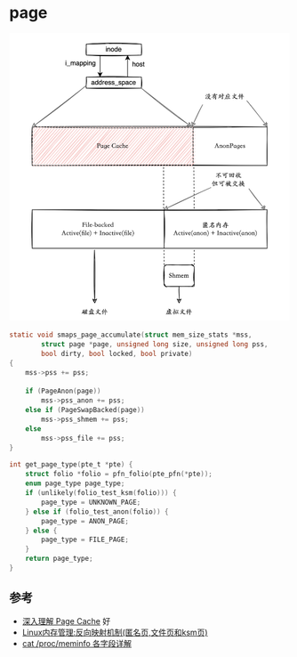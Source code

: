 
# page

![20241127233707](https://raw.githubusercontent.com/learner-lu/picbed/master/20241127233707.png)

```c
static void smaps_page_accumulate(struct mem_size_stats *mss,
		struct page *page, unsigned long size, unsigned long pss,
		bool dirty, bool locked, bool private)
{
	mss->pss += pss;

	if (PageAnon(page))
		mss->pss_anon += pss;
	else if (PageSwapBacked(page))
		mss->pss_shmem += pss;
	else
		mss->pss_file += pss;
}
```

```c
int get_page_type(pte_t *pte) {
    struct folio *folio = pfn_folio(pte_pfn(*pte));
    enum page_type page_type;
    if (unlikely(folio_test_ksm(folio))) {
        page_type = UNKNOWN_PAGE;
    } else if (folio_test_anon(folio)) {
        page_type = ANON_PAGE;
    } else {
        page_type = FILE_PAGE;
    }
    return page_type;
}
```

## 参考

- [深入理解 Page Cache](https://cloud.tencent.com/developer/article/2363233) 好
- [Linux内存管理:反向映射机制(匿名页,文件页和ksm页)](https://blog.csdn.net/Rong_Toa/article/details/109864063)
- [cat /proc/meminfo 各字段详解](https://blog.csdn.net/JustDoIt_201603/article/details/106629059)